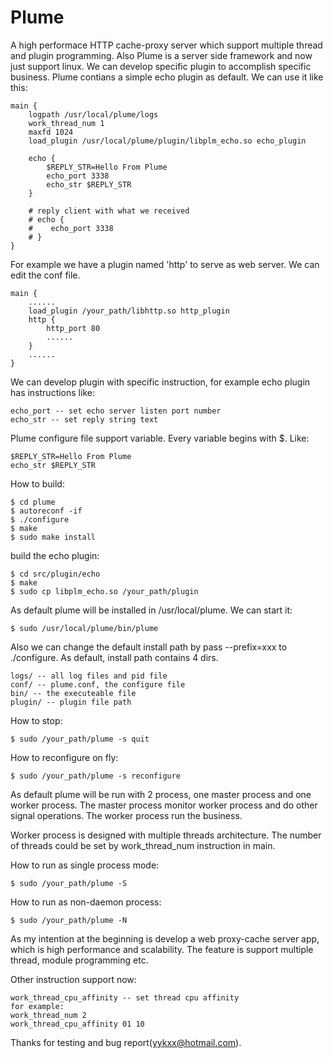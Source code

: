 Plume
=====

A high performace HTTP cache-proxy server which support multiple thread and plugin programming.
Also Plume is a server side framework and now just support linux.
We can develop specific plugin to accomplish specific business.
Plume contians a simple echo plugin as default. We can use it like this:

    main {
        logpath /usr/local/plume/logs
        work_thread_num 1
        maxfd 1024
        load_plugin /usr/local/plume/plugin/libplm_echo.so echo_plugin
        
        echo {
            $REPLY_STR=Hello From Plume
            echo_port 3338
            echo_str $REPLY_STR
        }
        
        # reply client with what we received
        # echo {
        #    echo_port 3338
        # }
    }

For example we have a plugin named 'http' to serve as web server. We can edit the conf file.

    main {
        ......
        load_plugin /your_path/libhttp.so http_plugin
        http {
            http_port 80
            ......
        }
        ......
    }

We can develop plugin with specific instruction, for example echo plugin has instructions like:

    echo_port -- set echo server listen port number
    echo_str -- set reply string text

Plume configure file support variable. Every variable begins with $. Like:

    $REPLY_STR=Hello From Plume
    echo_str $REPLY_STR


How to build:

    $ cd plume
    $ autoreconf -if
    $ ./configure
    $ make
    $ sudo make install
    
build the echo plugin:

    $ cd src/plugin/echo
    $ make 
    $ sudo cp libplm_echo.so /your_path/plugin

As default plume will be installed in /usr/local/plume. We can start it:

    $ sudo /usr/local/plume/bin/plume

Also we can change the default install path by pass --prefix=xxx to ./configure.
As default, install path contains 4 dirs.

    logs/ -- all log files and pid file
    conf/ -- plume.conf, the configure file
    bin/ -- the executeable file
    plugin/ -- plugin file path

How to stop:

    $ sudo /your_path/plume -s quit

How to reconfigure on fly:

    $ sudo /your_path/plume -s reconfigure

As default plume will be run with 2 process, one master process and one worker process.
The master process monitor worker process and do other signal operations.
The worker process run the business.

Worker process is designed with multiple threads architecture. 
The number of threads could be set by work_thread_num instruction in main.

How to run as single process mode:

    $ sudo /your_path/plume -S

How to run as non-daemon process:

    $ sudo /your_path/plume -N

As my intention at the beginning is develop a web proxy-cache server app, 
which is high performance and scalability.
The feature is support multiple thread, module programming etc.

Other instruction support now:

    work_thread_cpu_affinity -- set thread cpu affinity
    for example: 
    work_thread_num 2
    work_thread_cpu_affinity 01 10

Thanks for testing and bug report(yykxx@hotmail.com).
